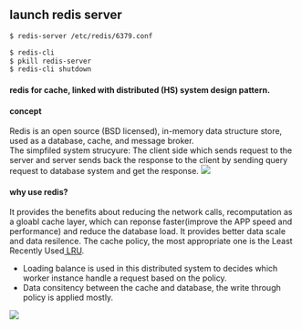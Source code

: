 ## launch redis server 

```bash 
$ redis-server /etc/redis/6379.conf 

$ redis-cli  
$ pkill redis-server
$ redis-cli shutdown
```

#### redis for cache, linked with distributed (HS) system design pattern. <br/>

#### concept 
Redis is an open source (BSD licensed), in-memory data structure store, used as a database, cache, and message broker.<br/> 
The simpfiled system strucyure: 
The client side which sends request to the server and server sends back the response to the client by sending query request to database system and get the response. 
<img src='https://dzone.com/storage/temp/9300395-architecturediagram.png'> 

#### why use redis? 
It provides the benefits about reducing the network calls, recomputation as a gloabl cache layer, which can reponse faster(improve the APP speed and performance) and reduce the database load. It provides better data scale and data resilence. The cache policy, the most appropriate one is the Least Recently Used<a href='http://www.mathcs.emory.edu/~cheung/Courses/355/Syllabus/9-virtual-mem/LRU-replace.html'> LRU</a>. 

- Loading balance is used in this distributed system to decides which worker instance handle a request based on the policy. 
- Data consitency between the cache and database, the write through policy is applied mostly. 
<img src='https://camo.githubusercontent.com/7acedde6aa7853baf2eb4a53f88e2595ebe43756/687474703a2f2f692e696d6775722e636f6d2f51367a32344c612e706e67'> 